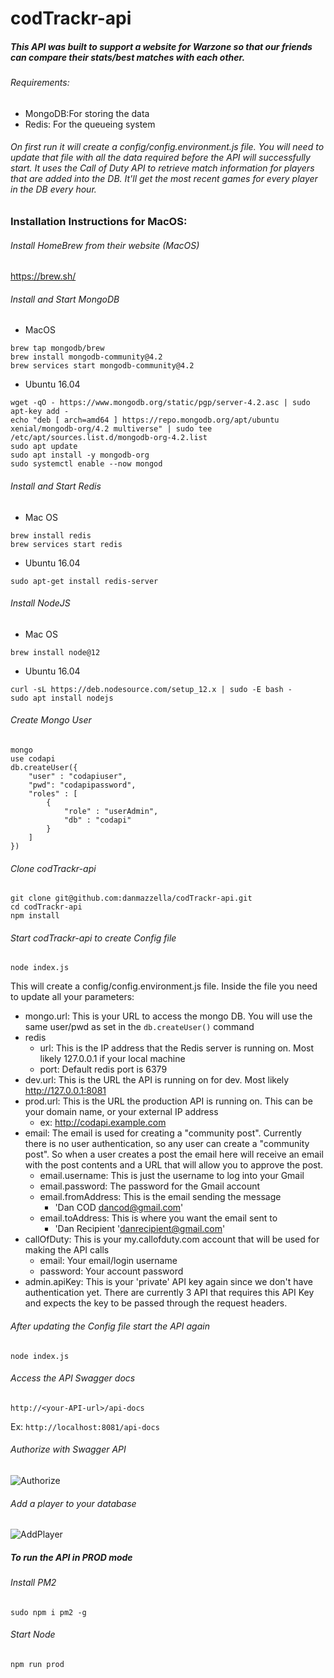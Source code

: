 # codTrackr-api

##### This API was built to support a website for Warzone so that our friends can compare their stats/best matches with each other.

###### Requirements:
  - MongoDB:For storing the data
  - Redis: For the queueing system

###### On first run it will create a config/config.environment.js file. You will need to update that file with all the data required before the API will successfully start. It uses the Call of Duty API to retrieve match information for players that are added into the DB. It'll get the most recent games for every player in the DB every hour.

### Installation Instructions for MacOS:
###### Install HomeBrew from their website (MacOS)
https://brew.sh/

###### Install and Start MongoDB
- MacOS
```
brew tap mongodb/brew
brew install mongodb-community@4.2
brew services start mongodb-community@4.2
```
- Ubuntu 16.04
```
wget -qO - https://www.mongodb.org/static/pgp/server-4.2.asc | sudo apt-key add -
echo "deb [ arch=amd64 ] https://repo.mongodb.org/apt/ubuntu xenial/mongodb-org/4.2 multiverse" | sudo tee /etc/apt/sources.list.d/mongodb-org-4.2.list
sudo apt update
sudo apt install -y mongodb-org
sudo systemctl enable --now mongod
```

###### Install and Start Redis
- Mac OS
```
brew install redis
brew services start redis
```
- Ubuntu 16.04
```
sudo apt-get install redis-server
```

###### Install NodeJS
- Mac OS
```
brew install node@12
```
- Ubuntu 16.04
```
curl -sL https://deb.nodesource.com/setup_12.x | sudo -E bash -
sudo apt install nodejs
```

###### Create Mongo User
```
mongo
use codapi
db.createUser({
    "user" : "codapiuser",
    "pwd": "codapipassword",
    "roles" : [
        {
            "role" : "userAdmin",
            "db" : "codapi"
        }
    ]
})
```

###### Clone codTrackr-api
```
git clone git@github.com:danmazzella/codTrackr-api.git
cd codTrackr-api
npm install
```

###### Start codTrackr-api to create Config file
```
node index.js
```

This will create a config/config.environment.js file. Inside the file you need to update all your parameters:
  - mongo.url: This is your URL to access the mongo DB. You will use the same user/pwd as set in the `db.createUser()` command
  - redis
    - url: This is the IP address that the Redis server is running on. Most likely 127.0.0.1 if your local machine
    - port: Default redis port is 6379
  - dev.url: This is the URL the API is running on for dev. Most likely http://127.0.0.1:8081
  - prod.url: This is the URL the production API is running on. This can be your domain name, or your external IP address
    - ex: http://codapi.example.com
  - email: The email is used for creating a "community post". Currently there is no user authentication, so any user can create a "community post". So when a user creates a post the email here will receive an email with the post contents and a URL that will allow you to approve the post.
    - email.username: This is just the username to log into your Gmail
    - email.password: The password for the Gmail account
    - email.fromAddress: This is the email sending the message
      - 'Dan COD <dancod@gmail.com>'
    - email.toAddress: This is where you want the email sent to
      - 'Dan Recipient '<danrecipient@gmail.com>'
  - callOfDuty: This is your my.callofduty.com account that will be used for making the API calls
    - email: Your email/login username
    - password: Your account password
  - admin.apiKey: This is your 'private' API key again since we don't have authentication yet. There are currently 3 API that requires this API Key and expects the key to be passed through the request headers.

###### After updating the Config file start the API again
```
node index.js
```

###### Access the API Swagger docs
```
http://<your-API-url>/api-docs
```
Ex: `http://localhost:8081/api-docs`

###### Authorize with Swagger API
![Authorize](https://i.ibb.co/K2mrsdw/authorize.png)

###### Add a player to your database
![AddPlayer](https://i.ibb.co/Z2TJGGT/addplayer.png)


##### To run the API in PROD mode
###### Install PM2
```
sudo npm i pm2 -g
```
###### Start Node
```
npm run prod
```